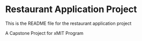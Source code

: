 # Restaurant Application Project

This is the README file for the restaurant application project

A Capstone Project for xMIT Program
